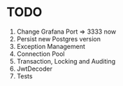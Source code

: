# TODO

1. Change Grafana Port => 3333 now
2. Persist new Postgres version
3. Exception Management
4. Connection Pool
5. Transaction, Locking and Auditing
6. JwtDecoder
7. Tests